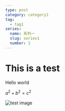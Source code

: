 ```yaml
---
type: post
category: category1
tag:
  - tag1
series:
  name: 系列一
  slug: series1
  number: 1
---
```


# This is a test

Hello world

$a^2+b^2=c^2$

![test image](./profile.jpg)
